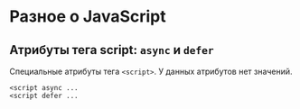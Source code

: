 # Разное о JavaScript

## Атрибуты тега script: `async` и `defer`
Специальные атрибуты тега `<script>`. У данных атрибутов нет значений.

    <script async ...
    <script defer ...
